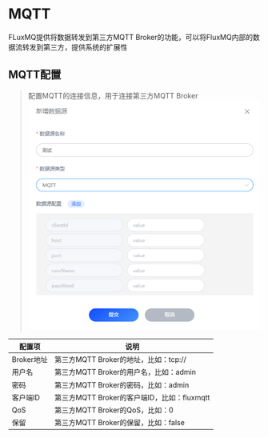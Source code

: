 # MQTT
FLuxMQ提供将数据转发到第三方MQTT Broker的功能，可以将FluxMQ内部的数据流转发到第三方，提供系统的扩展性

## MQTT配置
> 配置MQTT的连接信息，用于连接第三方MQTT Broker
![img.png](../../../../assets/images/gzyq/source/img.png)

| 配置项               | 说明                                                          |
|-------------------|-------------------------------------------------------------|
| Broker地址             | 第三方MQTT Broker的地址，比如：tcp://
| 用户名             | 第三方MQTT Broker的用户名，比如：admin
| 密码             | 第三方MQTT Broker的密码，比如：admin
| 客户端ID             | 第三方MQTT Broker的客户端ID，比如：fluxmqtt
| QoS             | 第三方MQTT Broker的QoS，比如：0
| 保留             | 第三方MQTT Broker的保留，比如：false

